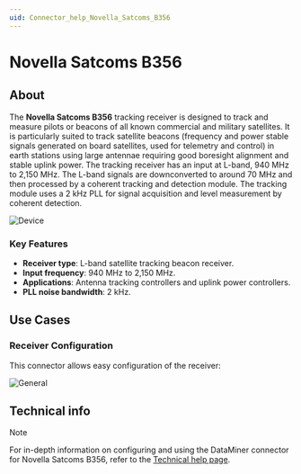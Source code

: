 ```yaml
---
uid: Connector_help_Novella_Satcoms_B356
---
```


# Novella Satcoms B356

## About

The **Novella Satcoms B356** tracking receiver is designed to track and measure pilots or beacons of all known commercial and military satellites. It is particularly suited to track satellite beacons (frequency and power stable signals generated on board satellites, used for telemetry and control) in earth stations using large antennae requiring good boresight alignment and stable uplink power. The tracking receiver has an input at L-band, 940 MHz to 2,150 MHz. The L-band signals are downconverted to around 70 MHz and then processed by a coherent tracking and detection module. The tracking module uses a 2 kHz PLL for signal acquisition and level measurement by coherent detection.

![Device](~/connector/images/Novella_SatComs_B356_Device.png)

### Key Features

- **Receiver type**: L-band satellite tracking beacon receiver.
- **Input frequency**: 940 MHz to 2,150 MHz.
- **Applications**: Antenna tracking controllers and uplink power controllers.
- **PLL noise bandwidth**: 2 kHz.

## Use Cases

### Receiver Configuration

This connector allows easy configuration of the receiver:

![General](~/connector/images/Novella_Satcoms_B356_General.png)

## Technical info

> [!NOTE]
> For in-depth information on configuring and using the DataMiner connector for Novella Satcoms B356, refer to the [Technical help page](xref:Connector_help_Novella_Satcoms_B356_Technical).

